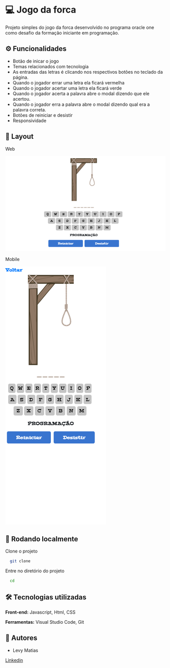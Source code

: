 
# 💻 Jogo da forca

Projeto simples do jogo da forca desenvolvido no programa oracle one como desafio da formação iniciante em programação.

## ⚙️ Funcionalidades

- Botão de inicar o jogo 
- Temas relacionados com tecnologia
- As entradas das letras é clicando nos respectivos botões no teclado da página.
- Quando o jogador errar uma letra ela ficará vermelha
- Quando o jogador acertar uma letra ela ficará verde
- Quando o jogador acerta a palavra abre o modal dizendo que ele acertou.
- Quando o jogador erra a palavra abre o modal dizendo qual era a palavra correta.
- Botões de reiniciar e desistir
- Responsividade
  
## 🎨 Layout

Web

![forca](./assets/github/jogo-da-forca-web.png)

Mobile 

![forca](./assets/github/jogo-da-forca-mobile.png)



## 🚀 Rodando localmente

Clone o projeto

```bash
  git clone 
```

Entre no diretório do projeto

```bash
  cd 
```



## 🛠️ Tecnologias utilizadas

**Front-end:** Javascript, Html, CSS

**Ferramentas:** Visual Studio Code, Git




## 🦸 Autores

- Levy Matias


[Linkedin](https://www.linkedin.com/in/levy-matias/)

